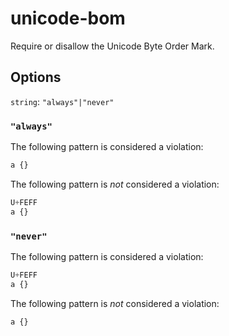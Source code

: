 # unicode-bom

Require or disallow the Unicode Byte Order Mark.

## Options

`string`: `"always"|"never"`

### `"always"`

The following pattern is considered a violation:

<!-- prettier-ignore -->
```css
a {}
```

The following pattern is _not_ considered a violation:

<!-- prettier-ignore -->
```css
U+FEFF
a {}
```

### `"never"`

The following pattern is considered a violation:

<!-- prettier-ignore -->
```css
U+FEFF
a {}
```

The following pattern is _not_ considered a violation:

<!-- prettier-ignore -->
```css
a {}
```
